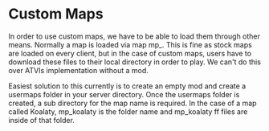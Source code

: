 # Custom Maps

In order to use custom maps, we have to be able to load them through other means. Normally a map is loaded via map mp_<name>. This is fine as stock maps are loaded on every client, but in the case of custom maps, users have to download these files to their local directory in order to play. We can't do this over ATVIs implementation without a mod. 



Easiest solution to this currently is to create an empty mod and create a usermaps folder in your server directory. Once the usermaps folder is created, a sub directory for the map name is required. In the case of a map called Koalaty, mp_koalaty is the folder name and mp_koalaty ff files are inside of that folder.
